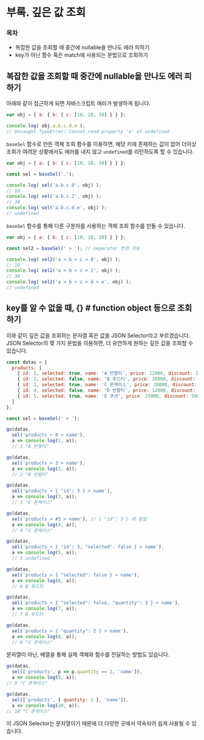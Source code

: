 # 부록. 깊은 값 조회

### 목차
 - 복잡한 값을 조회할 때 중간에 nullable을 만나도 에러 피하기
 - key가 아닌 함수 혹은 match에 사용되는 문법으로 조회하기

## 복잡한 값을 조회할 때 중간에 nullable을 만나도 에러 피하기

아래와 같이 접근하게 되면 자바스크립트 에러가 발생하게 됩니다.

```javascript
var obj = { a: { b: { c: [10, 20, 30] } } };

console.log( obj.a.b.c.d.e );
// Uncaught TypeError: Cannot read property 'e' of undefined
```

`baseSel` 함수로 만든 객체 조회 함수를 이용하면, 해당 키에 존재하는 값이 없어 더이상 조회가 여려운 상황에서도 에러를 내지 않고 `undefined`를 리턴하도록 할 수 있습니다.

```javascript
var obj = { a: { b: { c: [10, 20, 30] } } };

const sel = baseSel('.');

console.log( sel('a.b.c.0', obj) );
// 10
console.log( sel('a.b.c.2', obj) );
// 30
console.log( sel('a.b.c.d.e', obj) );
// undefined
```

`baseSel` 함수를 통해 다른 구분자를 사용하는 객체 조회 함수를 만들 수 있습니다.

```javascript
var obj = { a: { b: { c: [10, 20, 30] } } };

const sel2 = baseSel(' > '); // seperator 변경 가능

console.log( sel2('a > b > c > 0', obj) );
// 10
console.log( sel2('a > b > c > 2', obj) );
// 30
console.log( sel2('a > b > c > d > e', obj) );
// undefined
```

## key를 알 수 없을 때, {} # function object 등으로 조회 하기

이와 같이 깊은 값을 조회하는 문자열 혹은 값을 JSON Selector라고 부르겠습니다. JSON Selector의 몇 가지 문법을 이용하면, 더 유연하게 원하는 깊은 값을 조회할 수 있습니다.

```javascript
const datas = {
  products: [
    { id: 1, selected: true, name: 'A 반팔티', price: 12000, discount: 2000, quantity: 3 },
    { id: 2, selected: false, name: 'B 후드티', price: 30000, discount: 0, quantity: 3 },
    { id: 3, selected: true, name: 'C 폰케이스', price: 20000, discount: 0, quantity: 2 },
    { id: 4, selected: false, name: 'D 반팔티', price: 12000, discount: 2000, quantity: 4 },
    { id: 5, selected: true, name: 'E 쿠션', price: 25000, discount: 5000, quantity: 2 }
  ]
};

const sel = baseSel(' > ');

go(datas,
  sel('products > 0 > name'),
  a => console.log(1, a));
  // 1 "A 반팔티"

go(datas,
  sel('products > 3 > name'),
  a => console.log(2, a));
  // 2 "D 반팔티"

go(datas,
  sel('products > { "id": 3 } > name'),
  a => console.log(3, a));
  // 3 "C 폰케이스"

go(datas,
  sel('products > #3 > name'), // { "id": 3 } 과 동일
  a => console.log(4, a));
  // 4 "C 폰케이스"

go(datas,
  sel('products > { "id": 3, "selected": false } > name'),
  a => console.log(5, a));
  // 5 undefined

go(datas,
  sel('products > { "selected": false } > name'),
  a => console.log(6, a));
  // 6 B 후드티

go(datas,
  sel('products > { "selected": false, "quantity": 3 } > name'),
  a => console.log(7, a));
  // 7 B 후드티

go(datas,
  sel('products > { "quantity": 2 } > name'),
  a => console.log(8, a));
  // 8 "C 폰케이스"
```

문자열이 아닌, 배열을 통해 실제 객체와 함수를 전달하는 방법도 있습니다.

```javascript
go(datas,
  sel(['products', p => p.quantity == 2, 'name']),
  a => console.log(9, a));
// 9 "C 폰케이스"

go(datas,
  sel(['products', { quantity: 2 }, 'name']),
  a => console.log(10, a));
// 10 "C 폰케이스"
```

이 JSON Selector는 문자열이기 때문에 더 다양한 곳에서 약속되어 쉽게 사용될 수 있습니다.
